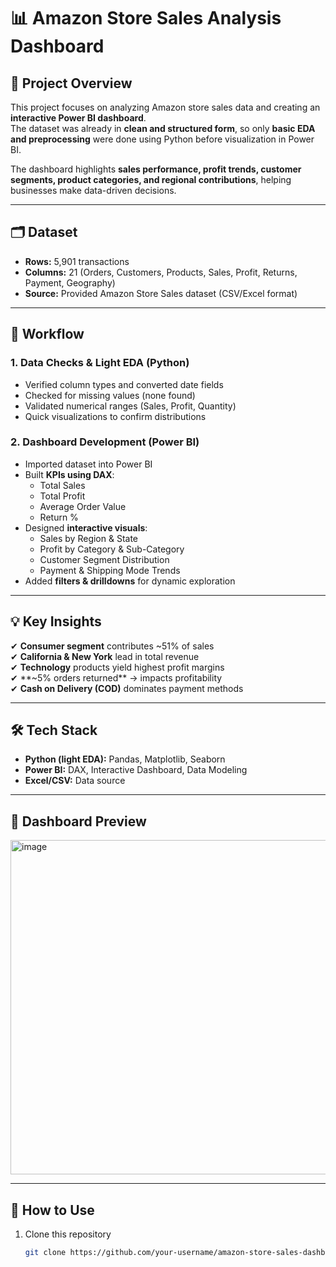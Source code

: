 # 📊 Amazon Store Sales Analysis Dashboard  

## 📌 Project Overview  
This project focuses on analyzing Amazon store sales data and creating an **interactive Power BI dashboard**.  
The dataset was already in **clean and structured form**, so only **basic EDA and preprocessing** were done using Python before visualization in Power BI.  

The dashboard highlights **sales performance, profit trends, customer segments, product categories, and regional contributions**, helping businesses make data-driven decisions.  

---

## 🗂 Dataset  
- **Rows:** 5,901 transactions  
- **Columns:** 21 (Orders, Customers, Products, Sales, Profit, Returns, Payment, Geography)  
- **Source:** Provided Amazon Store Sales dataset (CSV/Excel format)  

---

## 🔎 Workflow  

### 1. Data Checks & Light EDA (Python)  
- Verified column types and converted date fields  
- Checked for missing values (none found)  
- Validated numerical ranges (Sales, Profit, Quantity)  
- Quick visualizations to confirm distributions  

### 2. Dashboard Development (Power BI)  
- Imported dataset into Power BI  
- Built **KPIs using DAX**:  
  - Total Sales  
  - Total Profit  
  - Average Order Value  
  - Return %  
- Designed **interactive visuals**:  
  - Sales by Region & State  
  - Profit by Category & Sub-Category  
  - Customer Segment Distribution  
  - Payment & Shipping Mode Trends  
- Added **filters & drilldowns** for dynamic exploration  

---

## 💡 Key Insights  
✔ **Consumer segment** contributes ~51% of sales  
✔ **California & New York** lead in total revenue  
✔ **Technology** products yield highest profit margins  
✔ **~5% orders returned** → impacts profitability  
✔ **Cash on Delivery (COD)** dominates payment methods  

---

## 🛠 Tech Stack  
- **Python (light EDA):** Pandas, Matplotlib, Seaborn  
- **Power BI:** DAX, Interactive Dashboard, Data Modeling  
- **Excel/CSV:** Data source  

---

## 📸 Dashboard Preview  
<img width="934" height="535" alt="image" src="https://github.com/user-attachments/assets/a577283e-fece-41fd-9856-9b5d452e0175" />

---

## 🚀 How to Use  
1. Clone this repository  
   ```bash
   git clone https://github.com/your-username/amazon-store-sales-dashboard.git
